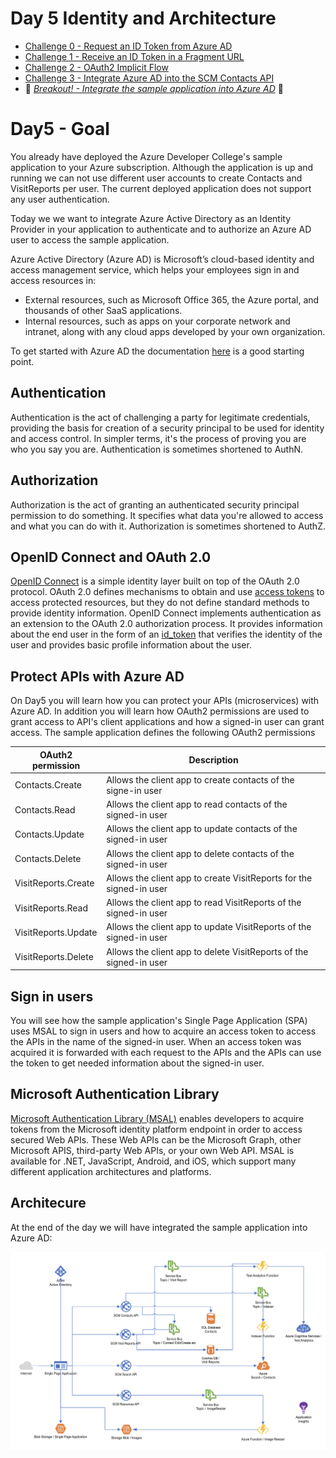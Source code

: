 # Day 5 Identity and Architecture

- [Challenge 0 - Request an ID Token from Azure AD](./challenges/challenge-0.md)
- [Challenge 1 - Receive an ID Token in a Fragment URL](./challenges/challenge-1.md)
- [Challenge 2 - OAuth2 Implicit Flow](./challenges/challenge-2.md)
- [Challenge 3 - Integrate Azure AD into the SCM Contacts API](./challenges/challenge-3.md)
- :small_orange_diamond: *[Breakout! - Integrate the sample application into Azure AD](./challenges/challenge-bo-1.md)* :small_orange_diamond:

# Day5 - Goal

You already have deployed the Azure Developer College's sample application to your Azure subscription. Although the application is up and running we can not use different user accounts to create Contacts and VisitReports per user. The current deployed application does not support any user authentication.

Today we we want to integrate Azure Active Directory as an Identity Provider in your application to authenticate and to authorize an Azure AD user to access the sample application. 

Azure Active Directory (Azure AD) is Microsoft’s cloud-based identity and access management service, which helps your employees sign in and access resources in:
- External resources, such as Microsoft Office 365, the Azure portal, and thousands of other SaaS applications.
- Internal resources, such as apps on your corporate network and intranet, along with any cloud apps developed by your own organization.

To get started with Azure AD the documentation [here](https://docs.microsoft.com/azure/active-directory) is a good starting point.

## Authentication

Authentication is the act of challenging a party for legitimate credentials, providing the basis for creation of a security principal to be used for identity and access control. In simpler terms, it's the process of proving you are who you say you are. Authentication is sometimes shortened to AuthN.

## Authorization

Authorization is the act of granting an authenticated security principal permission to do something. It specifies what data you're allowed to access and what you can do with it. Authorization is sometimes shortened to AuthZ.

## OpenID Connect and OAuth 2.0

[OpenID Connect](https://openid.net/specs/openid-connect-core-1_0.html) is a simple identity layer built on top of the OAuth 2.0 protocol. OAuth 2.0 defines mechanisms to obtain and use [access tokens](https://docs.microsoft.com/en-us/azure/active-directory/develop/access-tokens) to access protected resources, but they do not define standard methods to provide identity information. OpenID Connect implements authentication as an extension to the OAuth 2.0 authorization process. It provides information about the end user in the form of an [id_token](https://docs.microsoft.com/en-us/azure/active-directory/develop/id-tokens) that verifies the identity of the user and provides basic profile information about the user.

## Protect APIs with Azure AD

On Day5 you will learn how you can protect your APIs (microservices) with Azure AD. In addition you will learn how OAuth2 permissions are used to grant access to API's client applications and how a signed-in user can grant access. The sample application defines the following OAuth2 permissions

  |OAuth2 permission|Description|
  |-----------------|-----------|
  |Contacts.Create|Allows the client app to create contacts of the signe-in user|
  |Contacts.Read|Allows the client app to read contacts of the signed-in user|
  |Contacts.Update|Allows the client app to update contacts of the signed-in user|
  |Contacts.Delete|Allows the client app to delete contacts of the signed-in user|
  |VisitReports.Create|Allows the client app to create VisitReports for the signed-in user|
  |VisitReports.Read|Allows the client app to read VisitReports of the signed-in user|
  |VisitReports.Update|Allows the client app to update VisitReports of the signed-in user|
  |VisitReports.Delete|Allows the client app to delete VisitReports of the signed-in user|


## Sign in users

You will see how the sample application's Single Page Application (SPA) uses MSAL to sign in users and how to acquire an access token to access the APIs in the name of the signed-in user. When an access token was acquired it is forwarded with each request to the APIs and the APIs can use the token to get needed information about the signed-in user.

## Microsoft Authentication Library

[Microsoft Authentication Library (MSAL)](https://docs.microsoft.com/azure/active-directory/develop/msal-overview) enables developers to acquire tokens from the Microsoft identity platform endpoint in order to access secured Web APIs. These Web APIs can be the Microsoft Graph, other Microsoft APIS, third-party Web APIs, or your own Web API. MSAL is available for .NET, JavaScript, Android, and iOS, which support many different application architectures and platforms. 

## Architecure

At the end of the day we will have integrated the sample application into Azure AD:

![Architecture Overview](./images/../challenges/images/architecture-overview.png)

   